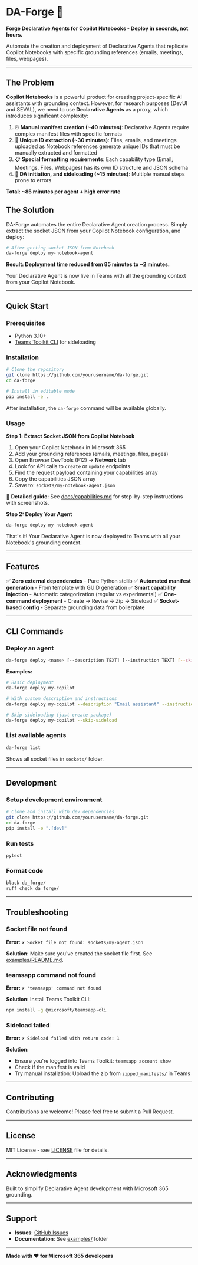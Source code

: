 # DA-Forge 🔨

**Forge Declarative Agents for Copilot Notebooks - Deploy in seconds, not hours.**

Automate the creation and deployment of Declarative Agents that replicate Copilot Notebooks with specific grounding references (emails, meetings, files, webpages).

---

## The Problem

**Copilot Notebooks** is a powerful product for creating project-specific AI assistants with grounding context. However, for research purposes (DevUI and SEVAL), we need to use **Declarative Agents** as a proxy, which introduces significant complexity:

1. ⏰ **Manual manifest creation (~40 minutes)**: Declarative Agents require complex manifest files with specific formats
2. 🔑 **Unique ID extraction (~30 minutes)**: Files, emails, and meetings uploaded as Notebook references generate unique IDs that must be manually extracted and formatted
3. 📋 **Special formatting requirements**: Each capability type (Email, Meetings, Files, Webpages) has its own ID structure and JSON schema
4. 🔧 **DA initiation, and sideloading (~15 minutes)**: Multiple manual steps prone to errors

**Total: ~85 minutes per agent + high error rate**

## The Solution

DA-Forge automates the entire Declarative Agent creation process. Simply extract the socket JSON from your Copilot Notebook configuration, and deploy:

```bash
# After getting socket JSON from Notebook
da-forge deploy my-notebook-agent
```

**Result: Deployment time reduced from 85 minutes to ~2 minutes.**

Your Declarative Agent is now live in Teams with all the grounding context from your Copilot Notebook.

---

## Quick Start

### Prerequisites

- Python 3.10+
- [Teams Toolkit CLI](https://learn.microsoft.com/microsoftteams/platform/toolkit/teams-toolkit-cli) for sideloading

### Installation

```bash
# Clone the repository
git clone https://github.com/yourusername/da-forge.git
cd da-forge

# Install in editable mode
pip install -e .
```

After installation, the `da-forge` command will be available globally.

### Usage

**Step 1: Extract Socket JSON from Copilot Notebook**

1. Open your Copilot Notebook in Microsoft 365
2. Add your grounding references (emails, meetings, files, pages)
3. Open Browser DevTools (F12) → **Network** tab
4. Look for API calls to `create` or `update` endpoints
5. Find the request payload containing your capabilities array
6. Copy the capabilities JSON array
7. Save to: `sockets/my-notebook-agent.json`

📖 **Detailed guide:** See [docs/capabilities.md](docs/capabilities.md) for step-by-step instructions with screenshots.

**Step 2: Deploy Your Agent**

```bash
da-forge deploy my-notebook-agent
```

That's it! Your Declarative Agent is now deployed to Teams with all your Notebook's grounding context.

---

## Features

✅ **Zero external dependencies** - Pure Python stdlib
✅ **Automated manifest generation** - From template with GUID generation
✅ **Smart capability injection** - Automatic categorization (regular vs experimental)
✅ **One-command deployment** - Create → Revise → Zip → Sideload
✅ **Socket-based config** - Separate grounding data from boilerplate

---

## CLI Commands

### Deploy an agent

```bash
da-forge deploy <name> [--description TEXT] [--instruction TEXT] [--skip-sideload]
```

**Examples:**
```bash
# Basic deployment
da-forge deploy my-copilot

# With custom description and instructions
da-forge deploy my-copilot --description "Email assistant" --instruction "Help with emails"

# Skip sideloading (just create package)
da-forge deploy my-copilot --skip-sideload
```

### List available agents

```bash
da-forge list
```

Shows all socket files in `sockets/` folder.

---

## Development

### Setup development environment

```bash
# Clone and install with dev dependencies
git clone https://github.com/yourusername/da-forge.git
cd da-forge
pip install -e ".[dev]"
```

### Run tests

```bash
pytest
```

### Format code

```bash
black da_forge/
ruff check da_forge/
```

---

## Troubleshooting

### Socket file not found

**Error:** `✗ Socket file not found: sockets/my-agent.json`

**Solution:** Make sure you've created the socket file first. See [examples/README.md](examples/README.md).

### teamsapp command not found

**Error:** `✗ 'teamsapp' command not found`

**Solution:** Install Teams Toolkit CLI:
```bash
npm install -g @microsoft/teamsapp-cli
```

### Sideload failed

**Error:** `✗ Sideload failed with return code: 1`

**Solution:**
- Ensure you're logged into Teams Toolkit: `teamsapp account show`
- Check if the manifest is valid
- Try manual installation: Upload the zip from `zipped_manifests/` in Teams

---

## Contributing

Contributions are welcome! Please feel free to submit a Pull Request.

---

## License

MIT License - see [LICENSE](LICENSE) file for details.

---

## Acknowledgments

Built to simplify Declarative Agent development with Microsoft 365 grounding.

---

## Support

- **Issues**: [GitHub Issues](https://github.com/yourusername/da-forge/issues)
- **Documentation**: See [examples/](examples/) folder

---

**Made with ❤️ for Microsoft 365 developers**
